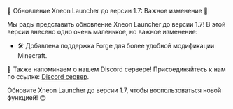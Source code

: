 🎉 Обновление Xneon Launcher до версии 1.7: Важное изменение 🚀

Мы рады представить обновление Xneon Launcher до версии 1.7! В этой версии внесено одно очень маленькое, но важное изменение:

- 🛠️ Добавлена поддержка Forge для более удобной модификации Minecraft.

📢 Также напоминаем о нашем Discord сервере! Присоединяйтесь к нам по ссылке: [Discord сервер](https://discord.gg/6yymMa5RXa).

Обновите Xneon Launcher до версии 1.7, чтобы воспользоваться новой функцией! 😊
